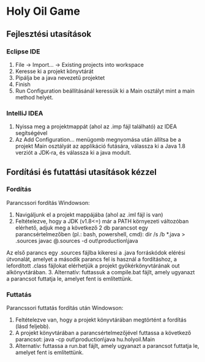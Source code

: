 # Holy Oil Game

## Fejlesztési utasítások

### Eclipse IDE

1. File -> Import... -> Existing projects into workspace
2. Keresse ki a projekt könyvtárát
3. Pipálja be a java nevezetű projektet
4. Finish
5. Run Configuration beállításánál keressük ki a Main osztályt mint a main method helyét.

### IntelliJ IDEA

1. Nyissa meg a projektmappát (ahol az .imp fájl található) az IDEA segítségével
2. Az Add Configuration... menügomb megnyomása után állítsa be a projekt Main osztályát az applikáció futására, válassza ki a Java 1.8 verziót a JDK-ra, és válassza ki a java modult.

## Fordítási és futattási utasítások kézzel

### Fordítás

Parancssori fordítás Windowson:

1. Navigáljunk el a projekt mappájába (ahol az .iml fájl is van)
2. Feltételezve, hogy a JDK (v1.8<=) már a PATH környezeti változóban elérhető, adjuk meg a következő 2 db parancsot egy parancsértelmezőben (pl.: bash, powershell, cmd):
dir /s /b *.java > .sources
javac @.sources -d out\production\java

Az első parancs egy .sources fájlba kikeresi a .java forráskódok elérési útvonalát, amelyet a második parancs fel is használ a fordításhoz, a lefordított .class fájlokat elérhetjük a projekt gyökérkönyvtárának out alkönyvtárában.
3. Alternatív: futtassuk a compile.bat fájlt, amely ugyanazt a parancsot futtatja le, amelyet fent is említettünk.

### Futtatás

Parancssori futtatás fordítás után Windowson:

1. Feltételezve van, hogy a projekt könyvtárában megtörtént a fordítás (lásd feljebb).
2. A projekt könyvtárában a parancsértelmezőjével futtassa a következő parancsot:
java -cp out\production\java hu.holyoil.Main
3. Alternatív: futtassa a run.bat fájlt, amely ugyanazt a parancsot futtatja le, amelyet fent is említettünk.
